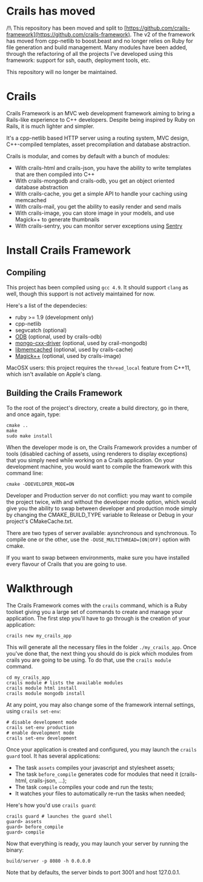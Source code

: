 Crails has moved
======
/!\ This repository has been moved and split to [https://github.com/crails-framework](https://github.com/crails-framework).
The v2 of the framework has moved from cpp-netlib to boost.beast and no longer relies on Ruby for file generation and build management.
Many modules have been added, through the refactoring of all the projects I've developed using this framework: support for ssh, oauth,
deployment tools, etc.

This repository will no longer be maintained.

Crails
======
Crails Framework is an MVC web development framework aiming to bring a Rails-like experience to C++
developers. Despite being inspired by Ruby on Rails, it is much lighter and simpler.

It's a cpp-netlib based HTTP server using a routing system, MVC design, C++-compiled templates, asset
precompilation and database abstraction.

Crails is modular, and comes by default with a bunch of modules:
- With crails-html and crails-json, you have the ability to write templates that are then compiled into C++
- With crails-mongodb and crails-odb, you get an object oriented database abstraction
- With crails-cache, you get a simple API to handle your caching using memcached
- With crails-mail, you get the ability to easily render and send mails
- With crails-image, you can store image in your models, and use Magick++ to generate thumbnails
- With crails-sentry, you can monitor server exceptions using [Sentry](http://sentry.io)

Install Crails Framework
========
Compiling
--------
This project has been compiled using `gcc 4.9`. It should support `clang` as well, though this support is not actively maintained for now.

Here's a list of the dependecies:
- ruby >= 1.9 (development only)
- cpp-netlib
- segvcatch (optional)
- [ODB](http://www.codesynthesis.com/products/odb/) (optional, used by crails-odb)
- [mongo-cxx-driver](https://github.com/mongodb/mongo-cxx-driver/tree/legacy) (optional, used by crail-mongodb)
- [libmemcached](http://libmemcached.org) (optional, used by crails-cache)
- [Magick++](http://www.imagemagick.org/Magick++/) (optional, used by crails-image)

MacOSX users: this project requires the `thread_local` feature from C++11, which isn't available on Apple's clang.

Building the Crails Framework
--------
To the root of the project's directory, create a build directory, go in there, and once again, type:

    cmake ..
    make
    sudo make install

When the developer mode is on, the Crails Framework provides a number of tools (disabled caching of assets, using renderers to display exceptions) that you simply need while working on a Crails application. On your development machine, you would want to compile the framework with this command line:

    cmake -DDEVELOPER_MODE=ON

Developer and Production server do not conflict: you may want to compile the project twice, with and without the developer mode option, which would give you the ability to swap between developer and production mode simply by changing the CMAKE_BUILD_TYPE variable to Release or Debug in your project's CMakeCache.txt.

There are two types of server available: aysnchronous and synchronous. To compile one or the other, use the `-DUSE_MULTITHREAD=[ON|OFF]` option with cmake.

If you want to swap between environments, make sure you have installed every flavour of Crails that you are going to use.

Walkthrough
=======
The Crails Framework comes with the `crails` command, which is a Ruby toolset giving you a large set of commands to create and manage your application.
The first step you'll have to go through is the creation of your application:

    crails new my_crails_app

This will generate all the necessary files in the folder `./my_crails_app`.
Once you've done that, the next thing you should do is pick which modules from crails you are going to be using. To do that, use the `crails module` command.

    cd my_crails_app
    crails module # lists the available modules
    crails module html install
    crails module mongodb install

At any point, you may also change some of the framework internal settings, using `crails set-env`:

    # disable development mode
    crails set-env production
    # enable development mode
    crails set-env development

Once your application is created and configured, you may launch the `crails guard` tool. It has several applications:
  - The task `assets` compiles your javascript and stylesheet assets;
  - The task `before_compile` generates code for modules that need it (crails-html, crails-json, ...);
  - The task `compile` compiles your code and run the tests;
  - It watches your files to automatically re-run the tasks when needed;

Here's how you'd use `crails guard`:

    crails guard # launches the guard shell
    guard> assets
    guard> before_compile
    guard> compile

Now that everything is ready, you may launch your server by running the binary:

    build/server -p 8080 -h 0.0.0.0

Note that by defaults, the server binds to port 3001 and host 127.0.0.1.
